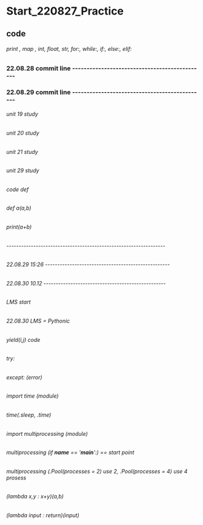 # Start_220827_Practice
## code
###### print , map , int, float, str, for:, while:, if:, else:, elif:
### 22.08.28 commit line ----------------------------------------------
### 22.08.29 commit line ----------------------------------------------
###### unit 19 study
###### unit 20 study
###### unit 21 study
###### unit 29 study
###### code def
###### def a(a,b)
###### print(a+b)
###### -----------------------------------------------------------------
###### 22.08.29 15:26 ---------------------------------------------------
###### 22.08.30 10.12 --------------------------------------------------
###### LMS start
###### 22.08.30 LMS = Pythonic
###### yield(i,j) code
###### try:
###### except: (error)
###### import time (module)
###### time(.sleep, .time)
###### import multiprocessing (module)
###### multiprocessing (if __name__ == '__main__':) == start point
###### multiprocessing (.Pool(processes = 2) use 2, .Pool(processes = 4) use 4 prosess
###### (lambda x,y : x+y)(a,b)
###### (lambda input : return)(input)
